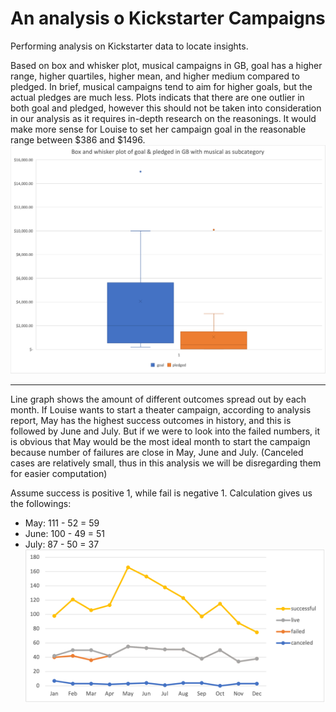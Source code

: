 # An analysis o Kickstarter Campaigns
Performing analysis on Kickstarter data to locate insights.


Based on box and whisker plot, musical campaigns in GB, goal has a higher range, higher quartiles, higher mean, and higher medium compared to pledged. In brief, musical campaigns tend to aim for higher goals, but the actual pledges are much less. Plots indicats that there are one outlier in both goal and pledged, however this should not be taken into consideration in our analysis as it requires in-depth research on the reasonings. It would make more sense for Louise to set her campaign goal in the reasonable range between $386 and $1496. 
![box_whisker_plot.png](box_whisker_plot.png)


 ---
 
 
Line graph shows the amount of different outcomes spread out by each month. If Louise wants to start a theater campaign, according to analysis report, May has the highest success outcomes in history, and this is followed by June and July. But if we were to look into the failed numbers, it is obvious that May would be the most ideal month to start the campaign because number of failures are close in May, June and July. (Canceled cases are relatively small, thus in this analysis we will be disregarding them for easier computation)

Assume success is positive 1, while fail is negative 1. Calculation gives us the followings: 
- May: 111 - 52 = 59
- June: 100 - 49 = 51
- July: 87 - 50 = 37
![Picture1.png](Picture1.png)
